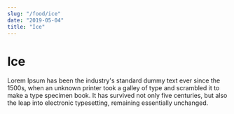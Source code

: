 ```yaml
---
slug: "/food/ice"
date: "2019-05-04"
title: "Ice"
---
```


# Ice

Lorem Ipsum has been the industry's standard dummy text ever since the 1500s, when an unknown printer took a galley of type and scrambled it to make a type specimen book. It has survived not only five centuries, but also the leap into electronic typesetting, remaining essentially unchanged.